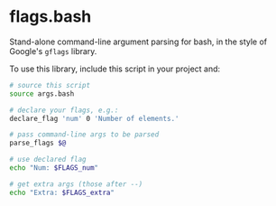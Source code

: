 flags.bash
=========

Stand-alone command-line argument parsing for bash, in the style of Google's `gflags` library.

To use this library, include this script in your project and:

~~~ bash
# source this script
source args.bash

# declare your flags, e.g.:
declare_flag 'num' 0 'Number of elements.'

# pass command-line args to be parsed
parse_flags $@

# use declared flag
echo "Num: $FLAGS_num"

# get extra args (those after --)
echo "Extra: $FLAGS_extra"
~~~
